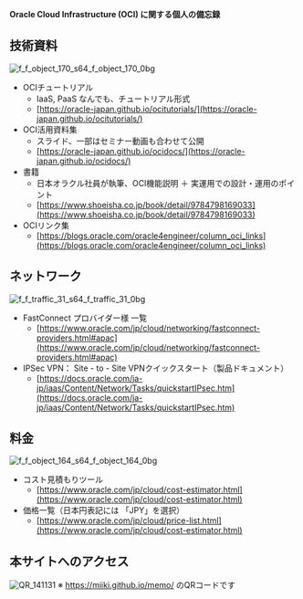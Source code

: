 **Oracle Cloud Infrastructure (OCI) に関する個人の備忘録**

## 技術資料
![f_f_object_170_s64_f_object_170_0bg](https://user-images.githubusercontent.com/30823930/135700029-6407c81c-4be5-43e3-8187-f2fd9357d65f.png) 
- OCIチュートリアル
    - IaaS, PaaS なんでも、チュートリアル形式
    - [https://oracle-japan.github.io/ocitutorials/](https://oracle-japan.github.io/ocitutorials/)
- OCI活用資料集
    - スライド、一部はセミナー動画も合わせて公開
    - [https://oracle-japan.github.io/ocidocs/](https://oracle-japan.github.io/ocidocs/)
- 書籍
    - 日本オラクル社員が執筆、OCI機能説明 ＋ 実運用での設計・運用のポイント
    - [https://www.shoeisha.co.jp/book/detail/9784798169033](https://www.shoeisha.co.jp/book/detail/9784798169033)
- OCIリンク集
    - [https://blogs.oracle.com/oracle4engineer/column_oci_links](https://blogs.oracle.com/oracle4engineer/column_oci_links)

## ネットワーク
![f_f_traffic_31_s64_f_traffic_31_0bg](https://user-images.githubusercontent.com/30823930/135700307-ce932258-02b8-466b-82dc-fa7dd4a341ba.png)
- FastConnect プロバイダー様 一覧
    - [https://www.oracle.com/jp/cloud/networking/fastconnect-providers.html#apac](https://www.oracle.com/jp/cloud/networking/fastconnect-providers.html#apac)
- IPSec VPN： Site - to - Site VPNクイックスタート（製品ドキュメント）
    - [https://docs.oracle.com/ja-jp/iaas/Content/Network/Tasks/quickstartIPsec.htm](https://docs.oracle.com/ja-jp/iaas/Content/Network/Tasks/quickstartIPsec.htm)

## 料金 
![f_f_object_164_s64_f_object_164_0bg](https://user-images.githubusercontent.com/30823930/135700092-b3840669-6b66-42b0-8bb6-1af0123e03a8.png)
- コスト見積もりツール
    - [https://www.oracle.com/jp/cloud/cost-estimator.html](https://www.oracle.com/jp/cloud/cost-estimator.html)
- 価格一覧（日本円表記には 「JPY」を選択）
    - [https://www.oracle.com/jp/cloud/price-list.html](https://www.oracle.com/jp/cloud/cost-estimator.html)

## 本サイトへのアクセス
![QR_141131](https://user-images.githubusercontent.com/30823930/135700841-2f1a5940-cb53-456f-8a84-644c76314d9e.png)
※ https://miiki.github.io/memo/ のQRコードです

